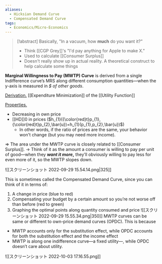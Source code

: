 ```yaml
---
aliases:
  - Hicksian Demand Curve
  - Compensated Demand Curve
tags:
  - Economics/Micro-Economics
---
```


> [!abstract]
> Basically, "In a vacuum, how **much** do you want it?"
> - Think [[CGP Grey]]'s "I'd pay anything for Apple to make X."
> - Used to calculate [[Consumer Surplus]]
> - Doesn't really show up in actual reality. A theoretical construct to help calculate some things

**Marginal Willingness to Pay (MWTP) Curve** is derived from a single Indifference curve’s MRS along different consumption quantities—when the y-axis is measured in _$ of other goods_.

<u>Derivation.</u> [[Expenditure Minimization]] of the [[Utility Function]]

<u>Properties.</u>
- Decreasing in own price
- [[HD]]0 in prices ($h_{1}({\color{red}t}p_{1},{\color{red}t}p_{2},\bar{u})=h_{1}(p_{1},p_{2},\bar{u})$)
	- In other words, if the ratio of prices are the same, your behavior won't change (but you may need more income).

⇒ The area under the MWTP curve is closely related to [[Consumer Surplus]].
→ Think of it as the amount a consumer is willing to pay per unit of good—when they **_want it more_,** they’ll obviously willing to pay less for even more of it, so the MWTP slopes down.

![[スクリーンショット 2022-09-29 15.54.14.png|325]]

This is sometimes called the Compensated Demand Curve, since you can think of it in terms of:

1. A change in price (blue to red)
2. Compensating your budget by a certain amount so you’re not worse off than before (red to green)
3. Graphing the optimal points along quantity consumed and price
   ![[スクリーンショット 2022-09-29 15.55.34.png|350]]
   MWTP curves can be same or different to own-price demand curves (OPDC). This is because

- MWTP accounts only for the substitution effect, while OPDC accounts for both the substitution effect and the income effect
- MWTP is along one indifference curve—a fixed utility—, while OPDC doesn’t care about utility.

![[スクリーンショット 2022-10-03 17.16.55.png]]
